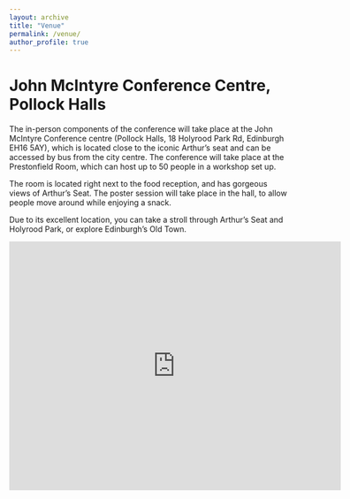 ```yaml
---
layout: archive
title: "Venue"
permalink: /venue/
author_profile: true
---
```


# John McIntyre Conference Centre, Pollock Halls

The in-person components of the conference will take place at the John McIntyre Conference centre (Pollock Halls, 18 Holyrood Park Rd, Edinburgh EH16 5AY), which is located close to the iconic Arthur’s seat and can be accessed by bus from the city centre. 
The conference will take place at the Prestonfield Room, which can host up to 50 people in a workshop set up. 

The room is located right next to the food reception, and has gorgeous views of Arthur’s Seat. The poster session will take place in the hall, to allow people move around while enjoying a snack.

Due to its excellent location, you can take a stroll through Arthur’s Seat and Holyrood Park, or explore Edinburgh’s Old Town.

<iframe src="https://www.google.com/maps/embed?pb=!1m18!1m12!1m3!1d2234.53402970574!2d-3.1721729483460854!3d55.94011548490175!2m3!1f0!2f0!3f0!3m2!1i1024!2i768!4f13.1!3m3!1m2!1s0x4887b87e1d27d98f%3A0xa04a3830d14ae922!2sJohn%20McIntyre%20Conference%20Centre%2C%20The%20University%20of%20Edinburgh!5e0!3m2!1ses!2suk!4v1659119295732!5m2!1ses!2suk" width="600" height="450" style="border:0;" allowfullscreen="" loading="lazy" referrerpolicy="no-referrer-when-downgrade"></iframe>
